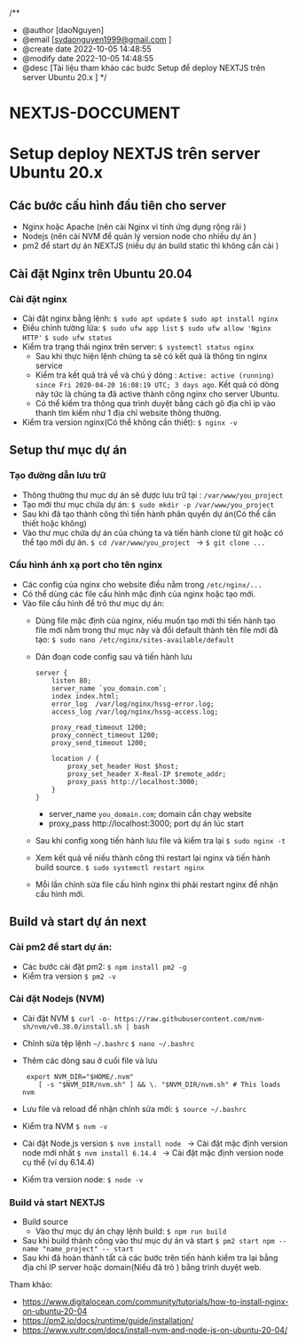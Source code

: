 /**
 * @author [daoNguyen]
 * @email [sydaonguyen1999@gmail.com ]
 * @create date 2022-10-05 14:48:55
 * @modify date 2022-10-05 14:48:55
 * @desc [Tài liệu tham khảo các bước Setup để deploy NEXTJS trên server Ubuntu 20.x ]
 */

# NEXTJS-DOCCUMENT
# Setup deploy NEXTJS trên server Ubuntu 20.x
## Các bước cấu hình đầu tiên cho server
 - Nginx hoặc Apache (nên cài Nginx vì tính ứng dụng rộng rãi )
 - Nodejs (nên cài NVM để quản lý version node cho nhiều dự án )
 - pm2 để start dự án NEXTJS (niếu dự án build static thì không cần cài )

## Cài đặt Nginx trên Ubuntu 20.04
 ### Cài đặt nginx
 -  Cài đặt nginx bằng lệnh:
       `$ sudo apt update`
       `$ sudo apt install nginx`
 -  Điều chỉnh tường lửa: 
       `$ sudo ufw app list`
       `$ sudo ufw allow 'Nginx HTTP'`
       `$ sudo ufw status`
 -  Kiểm tra trạng thái nginx trên server:
       `$ systemctl status nginx`
    -   Sau khi thực hiện lệnh chúng ta sẽ có kết quả là thông tin nginx service
    -   Kiểm tra kết quả trả về và chú ý dòng : `Active: active (running) since Fri 2020-04-20 16:08:19 UTC; 3 days ago`. Kết quả có dòng này tức là chúng ta đã active thành công nginx cho server Ubuntu.
    - Có thể kiểm tra thông qua trình duyệt bằng cách gõ địa chỉ ip vào thanh tìm kiếm như 1 địa chỉ website thông thường.
 -  Kiểm tra version nginx(Có thể không cần thiết):
       `$ nginx -v`

## Setup thư mục dự án
 ### Tạo đường dẫn lưu trữ
  - Thông thường thư mục dự án sẽ được lưu trữ tại : `/var/www/you_project`
  - Tạo mới thư mục chứa dự án:
       `$ sudo mkdir -p /var/www/you_project`
  - Sau khi đã tạo thành công thì tiến hành phân quyền dự án(Có thể cần thiết hoặc không)
  - Vào thư mục chứa dự án của chúng ta và tiến hành clone từ git hoặc có thể tạo mới dự án.
        `$ cd /var/www/you_project ` -> `$ git clone ...`
 ### Cấu hình ánh xạ port cho tên nginx
  - Các config của nginx cho website điều nằm trong `/etc/nginx/...`
  - Có thể dùng các file cấu hình mặc định của nginx hoặc tạo mới.
  - Vào file cấu hình để trỏ thư mục dự án:
    -   Dùng file mặc định của nginx, niếu muốn tạo mới thì tiến hành tạo file mới nằm trong thư mục này và đổi default thành tên file mới đã tạo:
         `$ sudo nano /etc/nginx/sites-available/default`

    -   Dán đoạn code config sau và tiến hành lưu

            server {
                listen 80;
                server_name `you_domain.com`; 
                index index.html;
                error_log  /var/log/nginx/hssg-error.log;
                access_log /var/log/nginx/hssg-access.log;

                proxy_read_timeout 1200;
                proxy_connect_timeout 1200;
                proxy_send_timeout 1200;

                location / {
                    proxy_set_header Host $host;
                    proxy_set_header X-Real-IP $remote_addr;
                    proxy_pass http://localhost:3000;
                }
            }

        -   server_name `you_domain.com`;  domain cần chạy website
        -   proxy_pass http://localhost:3000;  port dự án lúc start 
    -   Sau khi config xong tiến hành lưu file và kiểm tra lại
          `$ sudo nginx -t`
    - Xem kết quả về niếu thành công thì restart lại nginx và tiến hành build source.
          `$ sudo systemctl restart nginx`
    - Mỗi lần chỉnh sửa file cấu hình nginx thì phải restart nginx để nhận cấu hình mới.

## Build và start dự án next
 ### Cài pm2 để start dự án:
  - Các bước cài đặt pm2:
         `$ npm install pm2 -g `
  - Kiểm tra version
          `$ pm2 -v `
 ### Cài đặt Nodejs (NVM)
  - Cài đặt NVM
         `$ curl -o- https://raw.githubusercontent.com/nvm-sh/nvm/v0.38.0/install.sh | bash `
  - Chỉnh sửa tệp lệnh `~/.bashrc`
         `$ nano ~/.bashrc`
  - Thêm các dòng sau ở cuối file và lưu

         export NVM_DIR="$HOME/.nvm"
            [ -s "$NVM_DIR/nvm.sh" ] && \. "$NVM_DIR/nvm.sh" # This loads nvm

  - Lưu file và reload để nhận chỉnh sửa mới:
         `$ source ~/.bashrc`
  - Kiểm tra NVM 
          `$ nvm -v`
  - Cài đặt Node.js version
          `$ nvm install node ` -> Cài đặt mặc định version node mới nhất
          `$ nvm install 6.14.4 ` -> Cài đặt mặc định version node cụ thể (ví dụ 6.14.4)
  - Kiểm tra version node:
          `$ node -v`
 ### Build và start NEXTJS
  - Build source
      - Vào thư mục dự án chạy lệnh build:
           `$ npm run build`
  - Sau khi build thành công vào thư mục dự án và start
           `$ pm2 start npm --name "name_project" -- start`
  - Sau khi đã hoàn thành tất cả các bước trên tiến hành kiểm tra lại bằng địa chỉ IP server hoặc domain(Niếu đã trỏ ) bằng trình duyệt web.

Tham khảo: 
- https://www.digitalocean.com/community/tutorials/how-to-install-nginx-on-ubuntu-20-04
- https://pm2.io/docs/runtime/guide/installation/
- https://www.vultr.com/docs/install-nvm-and-node-js-on-ubuntu-20-04/
